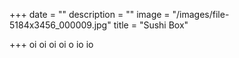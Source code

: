 +++
date = ""
description = ""
image = "/images/file-5184x3456_000009.jpg"
title = "Sushi Box"

+++
oi oi oi oi o io io 